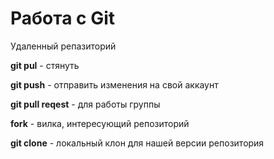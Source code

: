 # Работа с Git

Удаленный репазиторий

**git pul** - стянуть

**git push** - отправить изменения на свой аккаунт

**git pull reqest** -  для работы группы

**fork** - вилка, интересующий репозиторий

**git clone** - локальный клон для нашей версии репозитория
